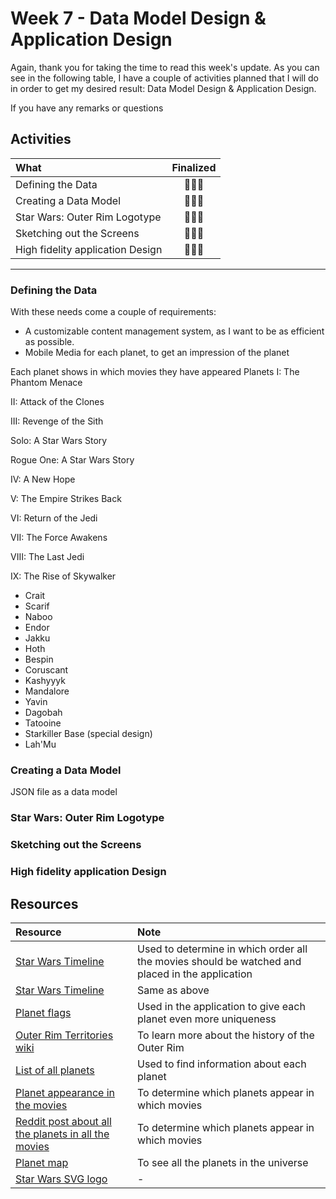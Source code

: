 # Week 7 - Data Model Design & Application Design

Again, thank you for taking the time to read this week's update. As you can see in the following table, I have a couple of activities planned that I will do in order to get my desired result: Data Model Design & Application Design.

If you have any remarks or questions

## Activities
|What|Finalized|
|:---|:---:|
|Defining the Data|🧑🏻‍💻|
|Creating a Data Model|🧑🏻‍💻|
|Star Wars: Outer Rim Logotype|🧑🏻‍💻|
|Sketching out the Screens|🧑🏻‍💻|
|High fidelity application Design|🧑🏻‍💻|


___

### Defining the Data

With these needs come a couple of requirements:

* A customizable content management system, as I want to be as efficient as possible.
* Mobile Media for each planet, to get an impression of the planet


Each planet shows in which movies they have appeared
Planets
I: The Phantom Menace

II: Attack of the Clones

III: Revenge of the Sith

Solo: A Star Wars Story

Rogue One: A Star Wars Story

IV: A New Hope

V: The Empire Strikes Back

VI: Return of the Jedi

VII: The Force Awakens

VIII: The Last Jedi

IX: The Rise of Skywalker

* Crait
* Scarif
* Naboo
* Endor
* Jakku
* Hoth
* Bespin
* Coruscant
* Kashyyyk
* Mandalore
* Yavin
* Dagobah
* Tatooine
* Starkiller Base (special design)
* Lah'Mu

### Creating a Data Model
JSON file as a data model

### Star Wars: Outer Rim Logotype
### Sketching out the Screens
### High fidelity application Design

## Resources

|Resource|Note|
|:---|:---|
|[Star Wars Timeline](https://www.quora.com/Where-does-Solo-fit-in-the-Star-Wars-timeline-1)|Used to determine in which order all the movies should be watched and placed in the application|
|[Star Wars Timeline](https://www.digitalspy.com/movies/a825727/star-wars-timeline-chronology-phantom-menace-to-last-jedi/)|Same as above|
|[Planet flags](http://www.flagsofthegalaxy.com/#outerrimterritories)|Used in the application to give each planet even more uniqueness|
|[Outer Rim Territories wiki](https://starwars.fandom.com/wiki/Outer_Rim_Territories)|To learn more about the history of the Outer Rim|
|[List of all planets](https://starwars.fandom.com/wiki/List_of_planets)|Used to find information about each planet|
|[Planet appearance in the movies](https://www.vulture.com/2017/12/star-wars-planets-ranked-from-coruscant-to-tatooine.html)|To determine which planets appear in which movies|
|[Reddit post about all the planets in all the movies](https://www.reddit.com/r/StarWars/comments/e76c17/list_of_all_planets_by_movie_as_of_1262019/)|To determine which planets appear in which movies|
|[Planet map](https://www.reddit.com/r/StarWars/comments/eg1kws/i_keep_updating_this_legends_map_with_all_canon/)|To see all the planets in the universe|
|[Star Wars SVG logo](https://commons.wikimedia.org/wiki/File:Star_wars2.svg)|-|